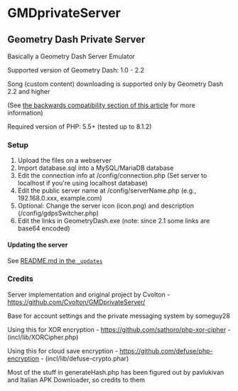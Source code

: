 # GMDprivateServer
## Geometry Dash Private Server
Basically a Geometry Dash Server Emulator

Supported version of Geometry Dash: 1.0 - 2.2

Song (custom content) downloading is supported only by Geometry Dash 2.2 and higher

(See [the backwards compatibility section of this article](https://github.com/Cvolton/GMDprivateServer/wiki/Deliberate-differences-from-real-GD) for more information)

Required version of PHP: 5.5+ (tested up to 8.1.2)

### Setup
1) Upload the files on a webserver
2) Import database.sql into a MySQL/MariaDB database
3) Edit the connection info at /config/connection.php (Set server to localhost if you're using localhost database)
4) Edit the public server name at /config/serverName.php (e.g., 192.168.0.xxx, example.com)
5) Optional: Change the server icon (icon.png) and description (/config/gdpsSwitcher.php)
6) Edit the links in GeometryDash.exe (note: since 2.1 some links are base64 encoded)

#### Updating the server
See [README.md in the `_updates`](_updates/README.md)

### Credits
Server implementation and original project by Cvolton - https://github.com/Cvolton/GMDprivateServer/

Base for account settings and the private messaging system by someguy28

Using this for XOR encryption - https://github.com/sathoro/php-xor-cipher - (incl/lib/XORCipher.php)

Using this for cloud save encryption - https://github.com/defuse/php-encryption - (incl/lib/defuse-crypto.phar)

Most of the stuff in generateHash.php has been figured out by pavlukivan and Italian APK Downloader, so credits to them

